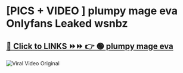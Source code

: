 
 # [PICS + VIDEO ] plumpy mage eva Onlyfans Leaked wsnbz

## <h2><a href="https://clipsfans.com/plumpy_mage_eva&ref=git">🔗 Click to LINKS ⏩⏩ 👉 🟢 plumpy mage eva </a></h2>

<a href="https://clipsfans.com/plumpy_mage_eva&ref=git" rel="nofollow" data-target="animated-image.originalLink"><img src="https://i.ibb.co.com/xMMVF88/686577567.gif" alt="Viral Video Original" style="max-width: 100%; display: inline-block;" data-target="animated-image.originalImage"></a>

